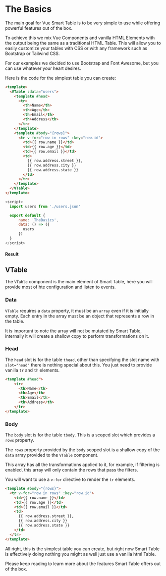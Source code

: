 # The Basics

The main goal for Vue Smart Table is to be very simple to use while offering powerful features out of the box.

To achieve this we mix Vue Components and vanilla HTML Elements with the output being the same as a traditional HTML Table.
This will allow you to easily customize your tables with CSS or with any framework such as Bootstrap or Tailwind CSS.

For our examples we decided to use Bootstrap and Font Awesome, but you can use whatever your heart desires.

Here is the code for the simplest table you can create:

<CodeGroup>
  <CodeGroupItem title="html" active>

```html
<template>
  <VTable :data="users">
    <template #head>
      <tr>
        <th>Name</th>
        <th>Age</th>
        <th>Email</th>
        <th>Address</th>
      </tr>
    </template>
    <template #body="{rows}">
      <tr v-for="row in rows" :key="row.id">
        <td>{{ row.name }}</td>
        <td>{{ row.age }}</td>
        <td>{{ row.email }}</td>
        <td>
          {{ row.address.street }},
          {{ row.address.city }}
          {{ row.address.state }}
        </td>
      </tr>
    </template>
  </VTable>
</template>
```

  </CodeGroupItem>

  <CodeGroupItem title="js">

```js
<script>
  import users from './users.json'

  export default {
      name: 'TheBasics',
      data: () => ({
        users
      })
  }
</script>
```

  </CodeGroupItem>
</CodeGroup>

#### Result
<Basics />

## VTable
The `VTable` component is the main element of Smart Table, here you will provide most of hte configuration and listen to events.

### Data <Badge type="tip" text="array" vertical="top" />
`VTable` requires a `data` property, it must be an `array` even if it is initially empty.
Each entry in the array must be an object that represents a row in the table.

It is important to note the array will not be mutated by Smart Table, 
internally it will create a shallow copy to perform transformations on it.

### Head <Badge text="Slot" type="tip"/>
The `head` slot is for the table `thead`, other than specifying the slot name with `slot="head"` there is nothing special about this.
You just need to provide vanilla `tr` and `th` elements.
```html
<template #head">
    <tr>
      <th>Name</th>
      <th>Age</th>
      <th>Email</th>
      <th>Address</th>
    </tr>
</template>
```
### Body <Badge text="Slot" type="tip"/>
The `body` slot is for the table `tbody`. This is a scoped slot which provides a `rows` property.

The `rows` property provided by the `body` scoped slot is a shallow copy of the `data` array provided to the `VTable` component.

This array has all the transformations applied to it, for example, if filtering is enabled, this array will only contain the rows that pass the filters.

You will want to use a `v-for` directive to render the `tr` elements.

```html
<template #body="{rows}">
  <tr v-for="row in rows" :key="row.id">
    <td>{{ row.name }}</td>
    <td>{{ row.age }}</td>
    <td>{{ row.email }}</td>
    <td>
      {{ row.address.street }},
      {{ row.address.city }}
      {{ row.address.state }}
    </td>
  </tr>
</template>
```

All right, this is the simplest table you can create, but right now Smart Table is effectively doing nothing you might as well just use a vanilla html Table.

Please keep reading to learn more about the features Smart Table offers out of the box.
